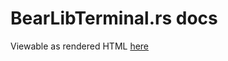 # BearLibTerminal.rs docs
Viewable as rendered HTML [here](https://rawcdn.githack.com/nabijaczleweli/BearLibTerminal.rs/doc/bear_lib_terminal/index.html)
